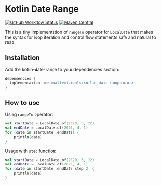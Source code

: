 # Kotlin Date Range

[![GitHub Workflow Status](https://img.shields.io/github/workflow/status/moallemi/kotlin-date-range/CI)](https://github.com/moallemi/kotlin-date-range/actions?query=workflow%3ACI)
[![Maven Central](https://img.shields.io/maven-central/v/me.moallemi.tools/kotlin-date-range)](https://search.maven.org/artifact/me.moallemi.tools/kotlin-date-range)


This is a tiny implementation of `rangeTo` operator for `LocalDate` that makes the syntax for loop iteration and control flow statements safe and natural to read.

## Installation

Add the kotlin-date-range to your dependencies section:

```groovy
dependencies {
  implementation 'me.moallemi.tools:kotlin-date-range:0.0.3'
}
```


## How to use

Using `rangeTo` operator:

```kotlin
val startDate = LocalDate.of(2020, 3, 22)
val endDate = LocalDate.of(2020, 4, 1)
for (date in startDate..endDate) {
    println(date)
}
```

Usage with `step` function:

```kotlin
val startDate = LocalDate.of(2020, 3, 22)
val endDate = LocalDate.of(2020, 4, 1)
for (date in startDate..endDate step 2) {
    println(date)
}
```




